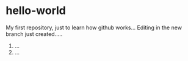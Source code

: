 # hello-world
My first repository, just to learn how github works...
Editing in the new branch just created.....
1) ...
2) ...
